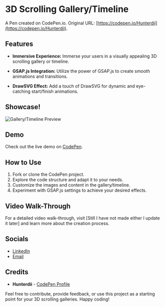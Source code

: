 # 3D Scrolling Gallery/Timeline

A Pen created on CodePen.io. Original URL: [https://codepen.io/Hunterdii](https://codepen.io/Hunterdii).
## Features

- **Immersive Experience:** Immerse your users in a visually appealing 3D scrolling gallery or timeline.
  
- **GSAP.js Integration:** Utilize the power of GSAP.js to create smooth animations and transitions.
  
- **DrawSVG Effect:** Add a touch of DrawSVG for dynamic and eye-catching start/finish animations.

## Showcase!
![Gallery/Timeline Preview](https://github.com/Hunterdii/3D-scrolling-animation-of-images/assets/124852522/91bf2434-e527-4243-8ee2-d37e1a0e8846)

## Demo

Check out the live demo on [CodePen](https://codepen.io/Hunterdii).

## How to Use

1. Fork or clone the CodePen project.
2. Explore the code structure and adapt it to your needs.
3. Customize the images and content in the gallery/timeline.
4. Experiment with GSAP.js settings to achieve your desired effects.

## Video Walk-Through

For a detailed video walk-through, visit [Still I have not made either I update it later] and learn more about the creation process.
## Socials

- [LinkedIn](https://www.linkedin.com/in/het-patel-8b110525a/)
- [Email](mailto:hunterdii9879@gmail.com)


## Credits

- **Hunterdii** - [CodePen Profile](https://codepen.io/Hunterdii)

Feel free to contribute, provide feedback, or use this project as a starting point for your 3D scrolling galleries. Happy coding!
